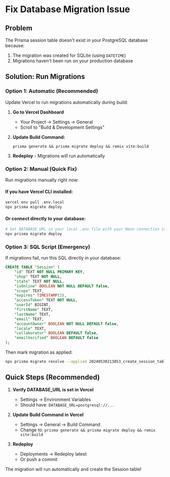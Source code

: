 # Fix Database Migration Issue

## Problem
The Prisma session table doesn't exist in your PostgreSQL database because:
1. The migration was created for SQLite (using `DATETIME`)
2. Migrations haven't been run on your production database

## Solution: Run Migrations

### Option 1: Automatic (Recommended)
Update Vercel to run migrations automatically during build:

1. **Go to Vercel Dashboard**
   - Your Project → Settings → General
   - Scroll to "Build & Development Settings"

2. **Update Build Command:**
   ```
   prisma generate && prisma migrate deploy && remix vite:build
   ```

3. **Redeploy** - Migrations will run automatically

### Option 2: Manual (Quick Fix)

Run migrations manually right now:

#### If you have Vercel CLI installed:
```bash
vercel env pull .env.local
npx prisma migrate deploy
```

#### Or connect directly to your database:
```bash
# Set DATABASE_URL in your local .env file with your Neon connection string
npx prisma migrate deploy
```

### Option 3: SQL Script (Emergency)

If migrations fail, run this SQL directly in your database:

```sql
CREATE TABLE "Session" (
    "id" TEXT NOT NULL PRIMARY KEY,
    "shop" TEXT NOT NULL,
    "state" TEXT NOT NULL,
    "isOnline" BOOLEAN NOT NULL DEFAULT false,
    "scope" TEXT,
    "expires" TIMESTAMP(3),
    "accessToken" TEXT NOT NULL,
    "userId" BIGINT,
    "firstName" TEXT,
    "lastName" TEXT,
    "email" TEXT,
    "accountOwner" BOOLEAN NOT NULL DEFAULT false,
    "locale" TEXT,
    "collaborator" BOOLEAN DEFAULT false,
    "emailVerified" BOOLEAN DEFAULT false
);
```

Then mark migration as applied:
```bash
npx prisma migrate resolve --applied 20240530213853_create_session_table
```

## Quick Steps (Recommended)

1. **Verify DATABASE_URL is set in Vercel**
   - Settings → Environment Variables
   - Should have: `DATABASE_URL=postgresql://...`

2. **Update Build Command in Vercel**
   - Settings → General → Build Command
   - Change to: `prisma generate && prisma migrate deploy && remix vite:build`

3. **Redeploy**
   - Deployments → Redeploy latest
   - Or push a commit

The migration will run automatically and create the Session table!

